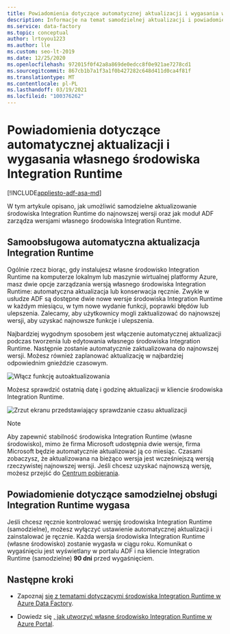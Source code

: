 ```yaml
---
title: Powiadomienia dotyczące automatycznej aktualizacji i wygasania własnego środowiska Integration Runtime
description: Informacje na temat samodzielnej aktualizacji i powiadomień o wygaśnięciu środowiska Integration Runtime
ms.service: data-factory
ms.topic: conceptual
author: lrtoyou1223
ms.author: lle
ms.custom: seo-lt-2019
ms.date: 12/25/2020
ms.openlocfilehash: 972015f0f42a8a869de0edcc8f0e921ae7278cd1
ms.sourcegitcommit: 867cb1b7a1f3a1f0b427282c648d411d0ca4f81f
ms.translationtype: MT
ms.contentlocale: pl-PL
ms.lasthandoff: 03/19/2021
ms.locfileid: "100376262"
---
```

# <a name="self-hosted-integration-runtime-auto-update-and-expire-notification"></a>Powiadomienia dotyczące automatycznej aktualizacji i wygasania własnego środowiska Integration Runtime

[!INCLUDE[appliesto-adf-asa-md](includes/appliesto-adf-asa-md.md)]

W tym artykule opisano, jak umożliwić samodzielne aktualizowanie środowiska Integration Runtime do najnowszej wersji oraz jak moduł ADF zarządza wersjami własnego środowiska Integration Runtime.

## <a name="self-hosted-integration-runtime-auto-update"></a>Samoobsługowa automatyczna aktualizacja Integration Runtime
Ogólnie rzecz biorąc, gdy instalujesz własne środowisko Integration Runtime na komputerze lokalnym lub maszynie wirtualnej platformy Azure, masz dwie opcje zarządzania wersją własnego środowiska Integration Runtime: automatyczna aktualizacja lub konserwacja ręcznie. Zwykle w usłudze ADF są dostępne dwie nowe wersje środowiska Integration Runtime w każdym miesiącu, w tym nowe wydanie funkcji, poprawki błędów lub ulepszenia. Zalecamy, aby użytkownicy mogli zaktualizować do najnowszej wersji, aby uzyskać najnowsze funkcje i ulepszenia.

Najbardziej wygodnym sposobem jest włączenie automatycznej aktualizacji podczas tworzenia lub edytowania własnego środowiska Integration Runtime. Następnie zostanie automatycznie zaktualizowana do najnowszej wersji. Możesz również zaplanować aktualizację w najbardziej odpowiednim gnieździe czasowym.

![Włącz funkcję autoaktualizowania](media/create-self-hosted-integration-runtime/shir-auto-update.png)

Możesz sprawdzić ostatnią datę i godzinę aktualizacji w kliencie środowiska Integration Runtime.

![Zrzut ekranu przedstawiający sprawdzanie czasu aktualizacji](media/create-self-hosted-integration-runtime/shir-auto-update-2.png)

> [!NOTE]
> Aby zapewnić stabilność środowiska Integration Runtime (własne środowisko), mimo że firma Microsoft udostępnia dwie wersje, firma Microsoft będzie automatycznie aktualizować ją co miesiąc. Czasami zobaczysz, że aktualizowana na bieżąco wersja jest wcześniejszą wersją rzeczywistej najnowszej wersji. Jeśli chcesz uzyskać najnowszą wersję, możesz przejść do [Centrum pobierania](https://www.microsoft.com/download/details.aspx?id=39717).

## <a name="self-hosted-integration-runtime-expire-notification"></a>Powiadomienie dotyczące samodzielnej obsługi Integration Runtime wygasa
Jeśli chcesz ręcznie kontrolować wersję środowiska Integration Runtime (samodzielne), możesz wyłączyć ustawienie automatycznej aktualizacji i zainstalować je ręcznie. Każda wersja środowiska Integration Runtime (własne środowisko) zostanie wygasła w ciągu roku. Komunikat o wygaśnięciu jest wyświetlany w portalu ADF i na kliencie Integration Runtime (samodzielne) **90 dni** przed wygaśnięciem.

## <a name="next-steps"></a>Następne kroki

- Zapoznaj [się z tematami dotyczącymi środowiska Integration Runtime w Azure Data Factory](./concepts-integration-runtime.md).

- Dowiedz się [, jak utworzyć własne środowisko Integration Runtime w Azure Portal](./create-self-hosted-integration-runtime.md).
